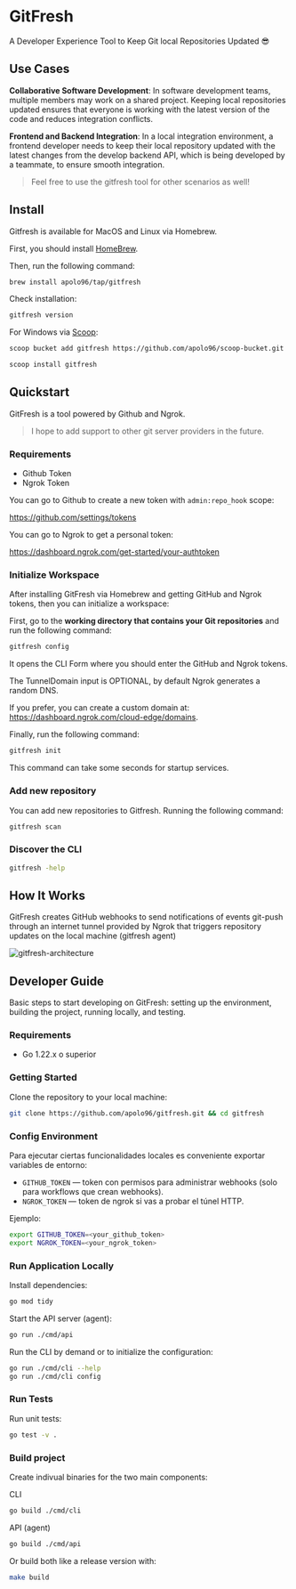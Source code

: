 # GitFresh
A Developer Experience Tool to Keep Git local Repositories Updated 😎

## Use Cases

**Collaborative Software Development**: In software development teams, multiple members may work on a shared project. Keeping local repositories updated ensures that everyone is working with the latest version of the code and reduces integration conflicts.

**Frontend and Backend Integration**: In a local integration environment, a frontend developer needs to keep their local repository updated with the latest changes from the develop backend API, which is being developed by a teammate, to ensure smooth integration.

> Feel free to use the gitfresh tool for other scenarios as well!

## Install

Gitfresh is available for MacOS and Linux via Homebrew.

First, you should install [HomeBrew](https://brew.sh/).

Then, run the following command:

```bash
brew install apolo96/tap/gitfresh
```

Check installation:

```bash
gitfresh version
```

For Windows via [Scoop](https://scoop.sh/):

```bash
scoop bucket add gitfresh https://github.com/apolo96/scoop-bucket.git
```

```bash
scoop install gitfresh
```

## Quickstart

GitFresh is a tool powered by Github and Ngrok.

> I hope to add support to other git server providers in the future.

### Requirements

- Github Token
- Ngrok Token

You can go to Github to create a new token with `admin:repo_hook` scope: 

https://github.com/settings/tokens

You can go to Ngrok to get a personal token:

https://dashboard.ngrok.com/get-started/your-authtoken

### Initialize Workspace

After installing GitFresh via Homebrew and getting GitHub and Ngrok tokens, then you can initialize a workspace:

First, go to the **working directory that contains your Git repositories** and run the following command:

```bash
gitfresh config
```

It opens the CLI Form where you should enter the GitHub and Ngrok tokens.

The TunnelDomain input is OPTIONAL, by default Ngrok generates a random DNS.

If you prefer, you can create a custom domain at: 
https://dashboard.ngrok.com/cloud-edge/domains.


Finally, run the following command:

```bash
gitfresh init
```

This command can take some seconds for startup services. 

### Add new repository

You can add new repositories to Gitfresh. Running the following command:

```bash
gitfresh scan
```

### Discover the CLI

```bash
gitfresh -help
```


## How It Works

GitFresh creates GitHub webhooks to send notifications of events git-push through an internet tunnel provided by Ngrok that triggers repository updates on the local machine (gitfresh agent)

![gitfresh-architecture](https://i.ibb.co/m0RwD9Q/gitfresh.png)
 
## Developer Guide

Basic steps to start developing on GitFresh: setting up the environment, building the project, running locally, and testing.

### Requirements

- Go 1.22.x o superior

### Getting Started

Clone the repository to your local machine:

```bash
git clone https://github.com/apolo96/gitfresh.git && cd gitfresh
```

### Config Environment

Para ejecutar ciertas funcionalidades locales es conveniente exportar variables de entorno:

- `GITHUB_TOKEN` — token con permisos para administrar webhooks (solo para workflows que crean webhooks).
- `NGROK_TOKEN` — token de ngrok si vas a probar el túnel HTTP.

Ejemplo:

```bash
export GITHUB_TOKEN=<your_github_token>
export NGROK_TOKEN=<your_ngrok_token>
```

### Run Application Locally

Install dependencies:

```bash
go mod tidy
```

Start the API server (agent):

```bash
go run ./cmd/api
```

Run the CLI by demand or to initialize the configuration:

```bash
go run ./cmd/cli --help
go run ./cmd/cli config
```

### Run Tests

Run unit tests:

```bash
go test -v .
```

### Build project

Create indivual binaries for the two main components: 

CLI

```bash
go build ./cmd/cli
```

API (agent)

```bash
go build ./cmd/api
```

Or build both like a release version with:

```bash
make build
```